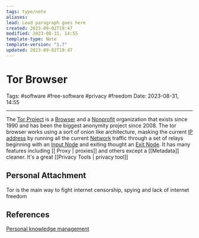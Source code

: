```yaml
---
tags: type/note
aliases: 
lead: Lead paragraph goes here
created: 2023-09-02T19:47
modified: 2023-08-31, 14:55
template-type: Note
template-version: "1.7"
updated: 2023-09-02T19:47
---
```


# Tor Browser

Tags: #software #free-software #privacy #freedom
Date: 2023-08-31, 14:55

---

The [Tor Project](https://www.torproject.org/) is a [Browser](Browser) and a [Nonprofit](Nonprofit) organization that exists since 1990 and has been the biggest anonymity project since 2008. The tor browser works using a sort of onion like architecture, masking the current [IP address](IP%20address) by running all the current [ Network](Networking%20) traffic through a set of relays beginning with an [Input Node](Input%20Node) and exiting thought an [Exit Node](Exit%20Node). It has many features including [[ Proxy | proxies]] and others except a [[Metadata]] cleaner. It's a great [[Privacy Tools | privacy tool]]

## Personal Attachment

Tor is the main way to fight internet censorship, spying and lack of internet freedom 

## References

[Personal knowledge management](../SLIP-BOX/Personal%20knowledge%20management.md)
